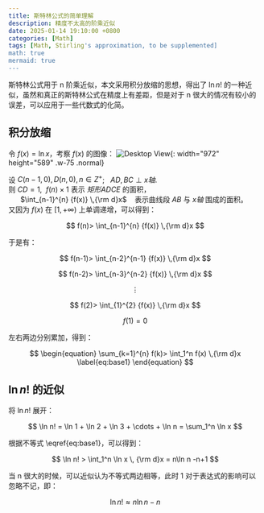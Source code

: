 ```yaml
---
title: 斯特林公式的简单理解
description: 精度不太高的阶乘近似
date: 2025-01-14 19:10:00 +0800
categories: [Math]
tags: [Math, Stirling's approximation, to be supplemented]
math: true
mermaid: true
---
```


斯特林公式用于&nbsp;n&nbsp;阶乘近似，本文采用积分放缩的思想，得出了&nbsp;$\ln n!$&nbsp;的一种近似，虽然和真正的斯特林公式在精度上有差距，但是对于&nbsp;n&nbsp;很大的情况有较小的误差，可以应用于一些代数式的化简。

## 积分放缩
令&nbsp;$f(x)=\ln x$，考察&nbsp;$f(x)$&nbsp;的图像：
![Desktop View](https://cdn.jsdelivr.net/gh/flowing-wind/img@main/img/ln(x).png){: width="972" height="589" .w-75 .normal} 

设&nbsp;$C(n-1, 0), D(n, 0), n\in Z^+$; &nbsp;&nbsp;$AD,BC\perp x轴$.  
则&nbsp;$CD=1$, &nbsp;$f(n)\times1$&nbsp;表示&nbsp;$矩形ADCE$&nbsp;的面积，   
&nbsp;&nbsp;&nbsp;&nbsp;&nbsp;  $\int_{n-1}^{n} {f(x)} \,{\rm d}x$ &nbsp;&nbsp; 表示曲线段&nbsp;$AB$&nbsp;与&nbsp;$x轴$&nbsp;围成的面积。  
又因为&nbsp;$f(x)$&nbsp;在&nbsp;$[1, +\infty)$&nbsp;上单调递增，可以得到：   

$$ f(n)> \int_{n-1}^{n} {f(x)} \,{\rm d}x $$

于是有：

$$ f(n-1)> \int_{n-2}^{n-1} {f(x)} \,{\rm d}x $$

$$ f(n-2)> \int_{n-3}^{n-2} {f(x)} \,{\rm d}x $$

$$ \vdots $$

$$ f(2)> \int_{1}^{2} {f(x)} \,{\rm d}x $$

$$ f(1)=0 $$

左右两边分别累加，得到：

$$
\begin{equation}
  \sum_{k=1}^{n} f(k)> \int_1^n f(x) \,{\rm d}x
  \label{eq:base1}
\end{equation}
$$

## $\ln n!$&nbsp;的近似
将&nbsp;$\ln n!$&nbsp;展开：

$$ \ln n! = \ln 1 + \ln 2 + \ln 3 + \cdots + \ln n = \sum_1^n \ln x $$

根据不等式&nbsp;\eqref{eq:base1}，可以得到：

$$ \ln n! > \int_1^n \ln x \, {\rm d}x = n\ln n -n+1 $$ 

当&nbsp;n&nbsp;很大的时候，可以近似认为不等式两边相等，此时&nbsp;1&nbsp;对于表达式的影响可以忽略不记，即： 

$$
\begin{equation}
  \ln n! \approx n\ln n -n
  \label{eq:base2}
\end{equation}
$$